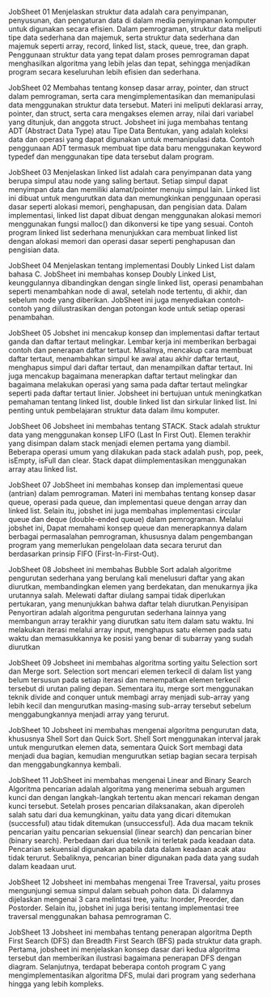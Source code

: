 JobSheet 01 
Menjelaskan struktur data adalah cara penyimpanan, penyusunan, dan pengaturan data di dalam media penyimpanan komputer untuk digunakan secara efisien. Dalam pemrograman, struktur data meliputi tipe data sederhana dan majemuk, serta struktur data sederhana dan majemuk seperti array, record, linked list, stack, queue, tree, dan graph. Penggunaan struktur data yang tepat dalam proses pemrograman dapat menghasilkan algoritma yang lebih jelas dan tepat, sehingga menjadikan program secara keseluruhan lebih efisien dan sederhana.

JobSheet 02
Membahas tentang konsep dasar array, pointer, dan struct dalam pemrograman, serta cara mengimplementasikan dan memanipulasi data menggunakan struktur data tersebut. Materi ini meliputi deklarasi array, pointer, dan struct, serta cara mengakses elemen array, nilai dari variabel yang ditunjuk, dan anggota struct.
Jobsheet ini juga membahas tentang ADT (Abstract Data Type) atau Tipe Data Bentukan, yang adalah koleksi data dan operasi yang dapat digunakan untuk memanipulasi data. Contoh penggunaan ADT termasuk membuat tipe data baru menggunakan keyword typedef dan menggunakan tipe data tersebut dalam program.

JobSheet 03
Menjelaskan linked list adalah cara penyimpanan data yang berupa simpul atau node yang saling bertaut. Setiap simpul dapat menyimpan data dan memiliki alamat/pointer menuju simpul lain. Linked list ini dibuat untuk mengurutkan data dan memungkinkan penggunaan operasi dasar seperti alokasi memori, penghapusan, dan pengisian data. Dalam implementasi, linked list dapat dibuat dengan menggunakan alokasi memori menggunakan fungsi malloc() dan dikonversi ke tipe yang sesuai. Contoh program linked list sederhana menunjukkan cara membuat linked list dengan alokasi memori dan operasi dasar seperti penghapusan dan pengisian data.

JobSheet 04
Menjelaskan tentang implementasi Doubly Linked List dalam bahasa C. JobSheet ini membahas konsep Doubly Linked List, keunggulannya dibandingkan dengan single linked list, operasi penambahan seperti menambahkan node di awal, setelah node tertentu, di akhir, dan sebelum node yang diberikan. JobSheet ini juga menyediakan contoh-contoh yang diilustrasikan dengan potongan kode untuk setiap operasi penambahan. 

JobSheet 05
Jobshet ini mencakup konsep dan implementasi daftar tertaut ganda dan daftar tertaut melingkar. Lembar kerja ini memberikan berbagai contoh dan penerapan daftar tertaut. Misalnya, mencakup cara membuat daftar tertaut, menambahkan simpul ke awal atau akhir daftar tertaut, menghapus simpul dari daftar tertaut, dan menampilkan daftar tertaut. Ini juga mencakup bagaimana menerapkan daftar tertaut melingkar dan bagaimana melakukan operasi yang sama pada daftar tertaut melingkar seperti pada daftar tertaut linier. Jobsheet ini bertujuan untuk meningkatkan pemahaman tentang linked list, double linked list dan sirkular linked list. Ini penting untuk pembelajaran struktur data dalam ilmu komputer.

JobSheet 06
Jobsheet ini membahas tentang STACK. Stack adalah struktur data yang menggunakan konsep LIFO (Last In First Out). Elemen terakhir yang disimpan dalam stack menjadi elemen pertama yang diambil. Beberapa operasi umum yang dilakukan pada stack adalah push, pop, peek, isEmpty, isFull dan clear. Stack dapat diimplementasikan menggunakan array atau linked list.

JobSheet 07
JobSheet ini membahas konsep dan implementasi queue (antrian) dalam pemrograman. Materi ini membahas tentang konsep dasar queue, operasi pada queue, dan implementasi queue dengan array dan linked list. Selain itu, jobshet ini juga membahas implementasi circular queue dan deque (double-ended queue) dalam pemrograman.
Melalui jobshet ini, Dapat memahami konsep queue dan menerapkannya dalam berbagai permasalahan pemrograman, khususnya dalam pengembangan program yang memerlukan pengelolaan data secara terurut dan berdasarkan prinsip FIFO (First-In-First-Out).

JobSheet 08
Jobsheet ini membahas Bubble Sort adalah algoritme pengurutan sederhana yang berulang kali menelusuri daftar yang akan diurutkan, membandingkan elemen yang berdekatan, dan menukarnya jika urutannya salah. Melewati daftar diulang sampai tidak diperlukan pertukaran, yang menunjukkan bahwa daftar telah diurutkan.Penyisipan Penyortiran adalah algoritma pengurutan sederhana lainnya yang membangun array terakhir yang diurutkan satu item dalam satu waktu. Ini melakukan iterasi melalui array input, menghapus satu elemen pada satu waktu dan memasukkannya ke posisi yang benar di subarray yang sudah diurutkan

JobSheet 09
Jobsheet ini membahas algoritma sorting yaitu Selection sort dan Merge sort. Selection sort mencari elemen terkecil di dalam list yang belum tersusun pada setiap iterasi dan menempatkan elemen terkecil tersebut di urutan paling depan. Sementara itu, merge sort menggunakan teknik divide and conquer untuk membagi array menjadi sub-array yang lebih kecil dan mengurutkan masing-masing sub-array tersebut sebelum menggabungkannya menjadi array yang terurut.

JobSheet 10
Jobsheet ini membahas mengenai algoritma pengurutan data, khususnya Shell Sort dan Quick Sort. Shell Sort menggunakan interval jarak untuk mengurutkan elemen data, sementara Quick Sort membagi data menjadi dua bagian, kemudian mengurutkan setiap bagian secara terpisah dan menggabungkannya kembali.

JobSheet 11
JobSheet ini membahas mengenai Linear and Binary Search Algoritma pencarian adalah algoritma yang menerima sebuah argumen kunci dan dengan langkah-langkah tertentu akan mencari rekaman dengan kunci tersebut. Setelah proses pencarian dilaksanakan, akan diperoleh salah satu dari dua kemungkinan, yaitu data yang dicari ditemukan (successful) atau tidak ditemukan (unsuccessful). Ada dua macam teknik pencarian yaitu pencarian sekuensial (linear search) dan pencarian biner (binary search). Perbedaan dari dua teknik ini terletak pada keadaan data. Pencarian sekuensial digunakan apabila data dalam keadaan acak atau tidak terurut. Sebaliknya, pencarian biner digunakan pada data yang sudah dalam keadaan urut.

JobSheet 12
Jobsheet ini membahas mengenai Tree Traversal, yaitu proses mengunjungi semua simpul dalam sebuah pohon data. Di dalamnya dijelaskan mengenai 3 cara melintasi tree, yaitu: Inorder, Preorder, dan Postorder. Selain itu, jobshet ini juga berisi tentang implementasi tree traversal menggunakan bahasa pemrograman C. 

JobSheet 13
Jobsheet ini membahas tentang penerapan algoritma Depth First Search (DFS) dan Breadth First Search (BFS) pada struktur data graph. Pertama, jobsheet ini menjelaskan konsep dasar dari kedua algoritma tersebut dan memberikan ilustrasi bagaimana penerapan DFS dengan diagram. Selanjutnya, terdapat beberapa contoh program C yang mengimplementasikan algoritma DFS, mulai dari program yang sederhana hingga yang lebih kompleks.
